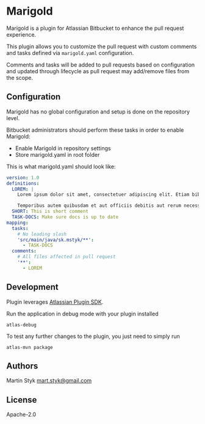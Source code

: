 # Marigold

Marigold is a plugin for Atlassian Bitbucket to enhance the pull request experience.

This plugin allows you 
to customize the pull request with custom comments and tasks defined via `marigold.yaml` configuration.

Comments and tasks will be added to pull requests based on configuration and updated through lifecycle as pull request
may add/remove files from the scope.

## Configuration
Marigold has no global configuration and setup is done on the repository level.

Bitbucket administrators should perform these tasks in order to enable Marigold:

- Enable Marigold in repository settings
- Store marigold.yaml in root folder

This is what marigold.yaml should look like:
```yaml
version: 1.0
definitions:
  LOREM: |
    Lorem ipsum dolor sit amet, consectetuer adipiscing elit. Etiam bibendum elit eget erat.

    Temporibus autem quibusdam et aut officiis debitis aut rerum necessitatibus saepe eveniet ut et voluptates repudiandae sint et molestiae non recusandae.
  SHORT: This is short comment
  TASK-DOCS: Make sure docs is up to date
mapping:
  tasks:
    # No leading slash
    'src/main/java/sk.mstyk/**':
      - TASK-DOCS
  comments:
    # All files affected in pull request
    '**':
      - LOREM
```

## Development
Plugin leverages [Atlassian Plugin SDK](https://developer.atlassian.com/server/framework/atlassian-sdk/set-up-the-atlassian-plugin-sdk-and-build-a-project/).

Run the application in debug mode with your plugin installed
```shell
atlas-debug
```

To test any further changes to the plugin, you just need to simply run
```shell
atlas-mvn package
```

## Authors
Martin Styk <mart.styk@gmail.com>

## License
Apache-2.0